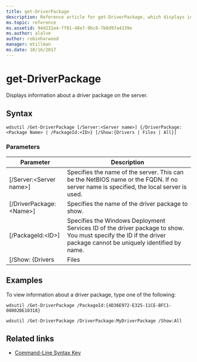 ```yaml
---
title: get-DriverPackage
description: Reference article for get-DriverPackage, which displays information about a driver package on the server.
ms.topic: reference
ms.assetid: 94d231e4-ff01-48e7-9bc8-7b0d97a4339e
ms.author: alalve
author: robinharwood
manager: mtillman
ms.date: 10/16/2017
---
```


# get-DriverPackage

Displays information about a driver package on the server.

## Syntax

```
wdsutil /Get-DriverPackage [/Server:<Server name>] {/DriverPackage:<Package Name> | /PackageId:<ID>} [/Show:{Drivers | Files | All}]
```

### Parameters

|        Parameter         |                                                                           Description                                                                            |
|--------------------------|------------------------------------------------------------------------------------------------------------------------------------------------------------------|
| [/Server:\<Server name>] |              Specifies the name of the server. This can be the NetBIOS name or the FQDN. If no server name is specified, the local server is used.               |
| [/DriverPackage:\<Name>] |                                                        Specifies the name of the driver package to show.                                                         |
|    [/PackageId:\<ID>]    | Specifies the Windows Deployment Services ID of the driver package to show. You must specify the ID if the driver package cannot be uniquely identified by name. |
|     [/Show: {Drivers     |                                                                              Files                                                                               |

## Examples

To view information about a driver package, type one of the following:
```
wdsutil /Get-DriverPackage /PackageId:{4D36E972-E325-11CE-BFC1-08002BE10318}
```
```
wdsutil /Get-DriverPackage /DriverPackage:MyDriverPackage /Show:All
```

## Related links

- [Command-Line Syntax Key](command-line-syntax-key.md)
